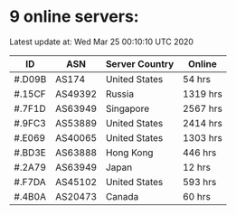 # 9 online servers:

Latest update at: Wed Mar 25 00:10:10 UTC 2020

| ID | ASN | Server Country | Online |
| -- | --- | -------------- | ------ |
| #.D09B | AS174 | United States | 54 hrs |
| #.15CF | AS49392 | Russia | 1319 hrs |
| #.7F1D | AS63949 | Singapore | 2567 hrs |
| #.9FC3 | AS53889 | United States | 2414 hrs |
| #.E069 | AS40065 | United States | 1303 hrs |
| #.BD3E | AS63888 | Hong Kong | 446 hrs |
| #.2A79 | AS63949 | Japan | 12 hrs |
| #.F7DA | AS45102 | United States | 593 hrs |
| #.4B0A | AS20473 | Canada | 60 hrs |

